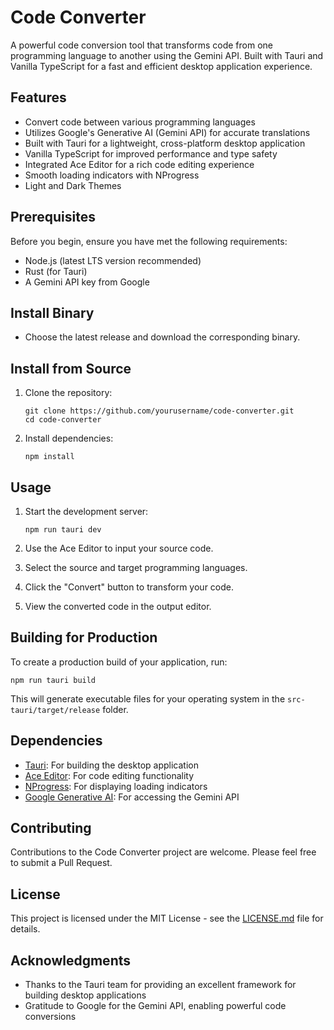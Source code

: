 # Code Converter

A powerful code conversion tool that transforms code from one programming language to another using the Gemini API. Built with Tauri and Vanilla TypeScript for a fast and efficient desktop application experience.

## Features

- Convert code between various programming languages
- Utilizes Google's Generative AI (Gemini API) for accurate translations
- Built with Tauri for a lightweight, cross-platform desktop application
- Vanilla TypeScript for improved performance and type safety
- Integrated Ace Editor for a rich code editing experience
- Smooth loading indicators with NProgress
- Light and Dark Themes

## Prerequisites

Before you begin, ensure you have met the following requirements:

- Node.js (latest LTS version recommended)
- Rust (for Tauri)
- A Gemini API key from Google

## Install Binary

- Choose the latest release and download the corresponding binary. 

## Install from Source

1. Clone the repository:
   ```
   git clone https://github.com/yourusername/code-converter.git
   cd code-converter
   ```

2. Install dependencies:
   ```
   npm install
   ```

## Usage

1. Start the development server:
   ```
   npm run tauri dev
   ```

2. Use the Ace Editor to input your source code.

3. Select the source and target programming languages.

4. Click the "Convert" button to transform your code.

5. View the converted code in the output editor.

## Building for Production

To create a production build of your application, run:

```
npm run tauri build
```

This will generate executable files for your operating system in the `src-tauri/target/release` folder.

## Dependencies

- [Tauri](https://tauri.app/): For building the desktop application
- [Ace Editor](https://ace.c9.io/): For code editing functionality
- [NProgress](https://ricostacruz.com/nprogress/): For displaying loading indicators
- [Google Generative AI](https://ai.google.dev/): For accessing the Gemini API

## Contributing

Contributions to the Code Converter project are welcome. Please feel free to submit a Pull Request.

## License

This project is licensed under the MIT License - see the [LICENSE.md](LICENSE.md) file for details.

## Acknowledgments

- Thanks to the Tauri team for providing an excellent framework for building desktop applications
- Gratitude to Google for the Gemini API, enabling powerful code conversions